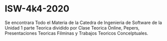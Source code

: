 # ISW-4k4-2020
Se encontrara Todo el Materia de la Catedra de Ingenieria de Software de la Unidad 1 parte Teorica dividido por Clase Teorica Online, Pepers, Presentaciones Teoricas Filminas y Trabajos Teoricos Concelptuales.
